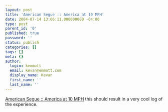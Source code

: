 ```yaml
---
layout: post
title: 'American Segue :: America at 10 MPH'
date: 2004-07-14 13:06:11.000000000 -04:00
type: post
parent_id: '0'
published: true
password: ''
status: publish
categories: []
tags: []
meta: {}
author:
  login: kemmott
  email: kevan@emmott.com
  display_name: Kevan
  first_name: ''
  last_name: ''
---
```

<p><a href="http://www.americansegue.com/">American Segue :: America at 10 MPH</a> this should result in a very cool log of the experience.</p>
